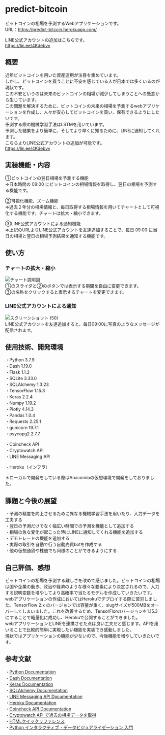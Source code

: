 # predict-bitcoin
ビットコインの相場を予測するWebアプリケーションです。  
URL：https://predict-bitcoin.herokuapp.com/  
  
LINE公式アカウントの追加はこちらです。  
https://lin.ee/4Kdebvv  

  
## 概要
近年ビットコインを用いた資産運用が注目を集めています。  
しかし、ビットコインを買うことに不安を感じている人が日本では多くいるのが現状です。  
この不安というのは未来のビットコインの相場が減少してしまうことへの懸念から生じています。  
この問題を解決するために、ビットコインの未来の相場を予測するwebアプリケーションを作成し、人々が安心してビットコインを買い、保有できるようにしたいです。  
予測する際の機械学習手法はLSTMを用いています。    
予測した結果をより簡単に、そしてより早くに知るために、LINEに通知してくれます。  
こちらよりLINE公式アカウントの追加が可能です。  
https://lin.ee/4Kdebvv  
  
    
## 実装機能・内容  
➀ビットコインの翌日相場を予測する機能  
 ⇒日本時間の 09:00 にビットコインの相場情報を取得し、翌日の相場を予測する機能です。  
    
➁可視化機能、ズーム機能  
 ⇒過去２年分の相場情報と、毎日取得する相場情報を用いてチャートとして可視化する機能です。チャートは拡大・縮小できます。  
    
➂LINE公式アカウントによる通知機能  
 ⇒上記のURLよりLINE公式アカウントを友達追加することで、毎日 09:00 に当日の相場と翌日の相場予測結果を通知する機能です。  
 
 
## 使い方  
### チャートの拡大・縮小  
![チャート説明図](https://user-images.githubusercontent.com/74633209/112714922-28226400-8f20-11eb-8c54-4548776a8337.png)  
➀のスライダと➁のボタンでは表示する期間を自由に変更できます。  
➂の名称をクリックすると表示するチャートを変更できます。  
  
### LINE公式アカウントによる通知  
![スクリーンショット (50)](https://user-images.githubusercontent.com/74633209/112715120-f4e0d480-8f21-11eb-8e27-50a7afa079b8.png)  
LINE公式アカウントを友達追加すると、毎日09:00に写真のようなメッセージが配信されます。  
  
  
## 使用技術、開発環境
・Python 3.7.9  
・Dash 1.19.0  
・Flask 1.1.2  
・SQLite 3.33.0  
・SQLAlchemy 1.3.23  
・TensorFlow 1.15.3  
・Keras 2.2.4  
・Numpy 1.19.2  
・Plotly 4.14.3  
・Pandas 1.0.4  
・Requests 2.25.1  
・gunicorn 19.7.1  
・psycopg2 2.7.7  

・Coincheck API  
・Cryptowatch API  
・LINE Messaging API

・Heroku（インフラ）

＊ローカルで開発をしている際はAnacondaの仮想環境で開発をしておりました。  
  
## 課題と今後の展望
・予測の精度を向上させるために異なる機械学習手法を用いたり、入力データを工夫する  
・翌日の予測だけでなく幅広い時間での予測を機能として追加する  
・相場の急な変化が起こった時にLINEに通知してくれる機能を追加する  
・デモトレードの機能を追加する  
・実際の取引を自動で行う自動売買botを作成する  
・他の仮想通貨や株価でも同様のことができるようにする  
   
## 自己評価、感想  
ビットコインの相場を予測する難しさを改めて感じました。ビットコインの相場は国や企業の動き、政治や経済のような様々な要素により決定されるので、入力する説明変数を増やしてより高確率で当たるモデルを作成していきたいです。  
webアプリケーションの作成においてはHerokuでデプロイする際に苦労しました。TensorFlow 2.x のバージョンでは容量が重く、slugサイズが500MBをオーバーしてしまいました。これを改善するため、TensorFlorのバージョンを1.15.3にすることで軽量化に成功し、Herokuで公開することができました。  
webアプリケーションとLINEを連携させた点は良い工夫だと感じます。APIを用いることで比較的簡単に実現したい機能を実装でき感動しました。  
現状ではアプリケーションの機能が少ないので、今後機能を増やしていきたいです。  

  
## 参考文献  
・[Python Documentation](https://docs.python.org/ja/3.7/)  
・[Dash Documentation](https://dash.plotly.com/)  
・[Keras Documentation](https://keras.io/ja/)  
・[SQLAlchemy Documentation](https://docs.sqlalchemy.org/en/13/)  
・[LINE Messaging API Documentation](https://developers.line.biz/ja/docs/messaging-api/)  
・[Heroku Documentation](https://devcenter.heroku.com/categories/reference)  
・[Coincheck API Documentation](https://coincheck.com/ja/documents/exchange/api)  
・[Cryptowatch API で過去の相場データを取得](http://liibercraft.com/archives/30)  
・[HTMLクイックリファレンス](http://www.htmq.com/)  
・[Python インタラクティブ・データビジュアライゼーション 入門](https://www.asakura.co.jp/books/isbn/978-4-254-12258-9/)
